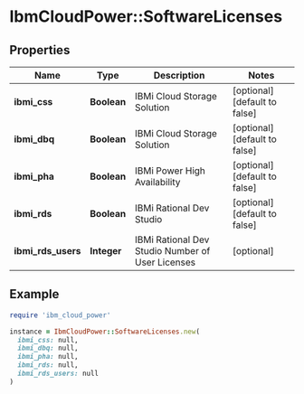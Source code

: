 # IbmCloudPower::SoftwareLicenses

## Properties

| Name | Type | Description | Notes |
| ---- | ---- | ----------- | ----- |
| **ibmi_css** | **Boolean** | IBMi Cloud Storage Solution | [optional][default to false] |
| **ibmi_dbq** | **Boolean** | IBMi Cloud Storage Solution | [optional][default to false] |
| **ibmi_pha** | **Boolean** | IBMi Power High Availability | [optional][default to false] |
| **ibmi_rds** | **Boolean** | IBMi Rational Dev Studio | [optional][default to false] |
| **ibmi_rds_users** | **Integer** | IBMi Rational Dev Studio Number of User Licenses | [optional] |

## Example

```ruby
require 'ibm_cloud_power'

instance = IbmCloudPower::SoftwareLicenses.new(
  ibmi_css: null,
  ibmi_dbq: null,
  ibmi_pha: null,
  ibmi_rds: null,
  ibmi_rds_users: null
)
```

